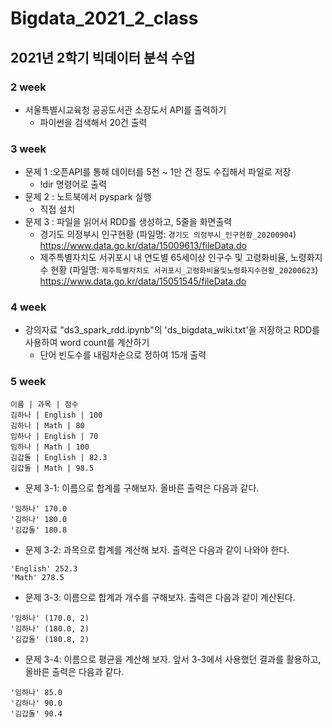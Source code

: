 # Bigdata_2021_2_class

## 2021년 2학기 빅데이터 분석 수업


### 2 week
* 서울특별시교육청 공공도서관 소장도서 API를 출력하기
  - 파이썬을 검색해서 20건 출력 

### 3 week
* 문제 1 :오픈API를 통해 데이터를 5천 ~ 1만 건 정도 수집해서 파일로 저장
  - !dir 명령어로 출력
* 문제 2 : 노트북에서 pyspark 실행
  - 직접 설치
* 문제 3 : 파일을 읽어서 RDD를 생성하고, 5줄을 화면출력
  - 경기도 의정부시 인구현황 (파일명: ```경기도 의정부시_인구현황_20200904```) https://www.data.go.kr/data/15009613/fileData.do
  - 제주특별자치도 서귀포시 내 연도별 65세이상 인구수 및 고령화비율, 노령화지수 현황 (파일명: ```제주특별자치도 서귀포시_고령화비율및노령화지수현황_20200623```) https://www.data.go.kr/data/15051545/fileData.do

### 4 week
* 강의자료 "ds3_spark_rdd.ipynb"의 'ds_bigdata_wiki.txt'을 저장하고 RDD를 사용하여 word count를 계산하기
  - 단어 빈도수를 내림차순으로 정하여 15개 출력

### 5 week
```
이름 | 과목 | 점수
김하나 | English | 100
김하나 | Math | 80
임하나 | English | 70
임하나 | Math | 100
김갑돌 | English | 82.3
김갑돌 | Math | 98.5
```
* 문제 3-1: 이름으로 합계를 구해보자. 올바른 출력은 다음과 같다.
```
'임하나' 170.0
'김하나' 180.0
'김갑돌' 180.8
```

* 문제 3-2: 과목으로 합계를 계산해 보자. 출력은 다음과 같이 나와야 한다.
```
'English' 252.3
'Math' 278.5
```
* 문제 3-3: 이름으로 합계과 개수를 구해보자. 출력은 다음과 같이 계산된다.
```
'임하나' (170.0, 2)
'김하나' (180.0, 2)
'김갑돌' (180.8, 2)
```
* 문제 3-4: 이름으로 평균을 계산해 보자. 앞서 3-3에서 사용했던 결과를 활용하고, 올바른 출력은 다음과 같다.
```
'임하나' 85.0
'김하나' 90.0
'김갑돌' 90.4
```
